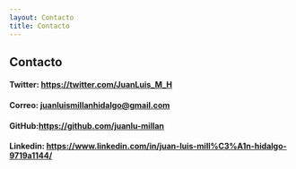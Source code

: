 ```yaml
---
layout: Contacto
title: Contacto
---
```

## Contacto

#### Twitter: https://twitter.com/JuanLuis_M_H
#### Correo: juanluismillanhidalgo@gmail.com
#### GitHub:https://github.com/juanlu-millan
#### Linkedin: https://www.linkedin.com/in/juan-luis-mill%C3%A1n-hidalgo-9719a1144/ 
